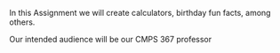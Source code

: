 In this Assignment we will create calculators, birthday fun facts, among others.

Our intended audience will be our CMPS 367 professor
